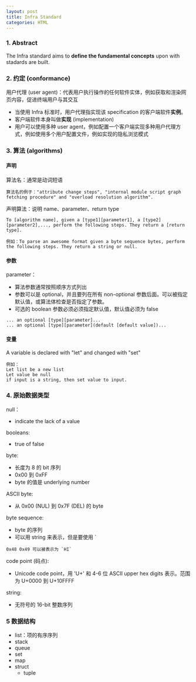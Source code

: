 ```yaml
---
layout: post
title: Infra Standard
categories: HTML
---
```


### 1. Abstract

The Infra standard aims to **define the fundamental concepts** upon with stadards are built.

### 2. 约定 (conformance)

用户代理 (user agent)：代表用户执行操作的任何软件实体，例如获取和渲染网页内容，促进终端用户与其交互
* 当使用 Infra 标准时，用户代理指实现该 specification 的客户端软件**实例**。
* 客户端软件本身叫做**实现** (implementation)
* 用户可以使用多种 user agent，例如配置一个客户端实现多种用户代理方式，例如使用多个用户配置文件，例如实现的隐私浏览模式

### 3. 算法 (algorithms)

#### 声明
算法名：通常是动词短语
~~~
算法名的例子："attribute change steps", "internal module script graph fetching procedure" and "overload resolution algorithm".
~~~

声明算法：说明 name、parameter、return type
~~~
To [algorithm name], given a [type1][parameter1], a [type2][parameter2],..., perform the following steps. They return a [return type].

例如：To parse an awesome format given a byte sequence bytes, perform the following steps. They return a string or null.
~~~

#### 参数
parameter：
* 算法参数通常按照顺序方式列出
* 参数可以是 optional，并且要列在所有 non-optional 参数后面。可以被指定默认值，或算法体检查是否指定了参数。
* 可选的 boolean 参数必须必须指定默认值，默认值必须为 false
~~~
... an optional [type][parameter]...
... an optional [type][parameter](default [default value])... 
~~~

#### 变量

A variable is declared with "let" and changed with "set"
~~~
例如：
Let list be a new list
Let value be null
if input is a string, then set value to input.
~~~

### 4. 原始数据类型

null：
* indicate the lack of a value

booleans:
* true of false

byte:
* 长度为 8 的 bit 序列
* 0x00 到 0xFF
* byte 的值是 underlying number

ASCII byte:
* 从 0x00 (NUL) 到 0x7F (DEL) 的 byte

byte sequence:
* byte 的序列
* 可以用 string 来表示，但是要使用 `
~~~
0x48 0x49 可以被表示为 `HI`
~~~

code point (码点):
* Unicode code point，用 'U+' 和 4-6 位 ASCII upper hex digits 表示。范围为 U+0000 到 U+10FFFF

string:
* 无符号的 16-bit 整数序列

### 5 数据结构

* list：项的有序序列
* stack
* queue
* set
* map
* struct
    - tuple
